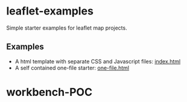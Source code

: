 # leaflet-examples
Simple starter examples for leaflet map projects.

## Examples
* A html template with separate CSS and Javascript files: [index.html](https://lapizistik.github.io/leaflet-examples/)
* A self contained one-file starter: [one-file.html](https://lapizistik.github.io/leaflet-examples/one-file.html)
# workbench-POC

